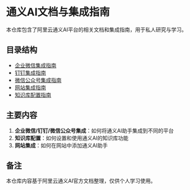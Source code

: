 # 通义AI文档与集成指南

本仓库包含了阿里云通义AI平台的相关文档和集成指南，用于私人研究与学习。

## 目录结构

- [企业微信集成指南](docs/tongyi/enterprise-wechat/integration-guide.md)
- [钉钉集成指南](docs/tongyi/dingtalk/integration-guide.md)
- [微信公众号集成指南](docs/tongyi/wechat/integration-guide.md)
- [网站集成指南](docs/tongyi/website/integration-guide.md)
- [知识库配置指南](docs/tongyi/knowledge-base/setup-guide.md)

## 主要内容

1. **企业微信/钉钉/微信公众号集成**：如何将通义AI助手集成到不同的平台
2. **知识库配置**：如何设置和使用通义AI的知识库功能
3. **网站集成**：如何在网站中添加通义AI助手

## 备注

本仓库内容基于阿里云通义AI官方文档整理，仅供个人学习使用。
